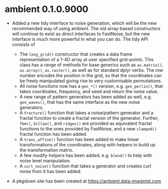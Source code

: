 # ambient 0.1.0.9000

* Added a new tidy interface to noise generation, which will be the new 
  recommended way of using ambient. The old array-based constructors will 
  continue to exist as direct interfaces to FastNoise, but the new interface is
  much more powerful in what you can do. The tidy API consists of
  
  - The `long_grid()` constructor that creates a data frame representation of
    a 1-4D array at user specified grid-points. This class has a range of 
    methods for base generics such as `as.matrix()`, `as.array()`, `as.raster()`,
    as well as for standard dplyr verbs. The row number encodes the position in
    the grid, so that the coordinates can be freely manipulated giving rise to 
    very customisable permutations.
  - All noise functions now has a `gen_*()` version, e.g. `gen_perlin()`, that
    takes coordinates, frequency, and seed and return the noise value.
  - A new range of pattern generators has been added as well, e.g. `gen_waves()`,
    that has the same interface as the new noise generators.
  - A `fracture()` function that takes a noise/pattern generator and a fractal
    function to create a fractal version of the generator. Further, `fbm()`, 
    `billow()`, and `ridges()` are provided as equivalent fractal functions to
    the ones provided by FastNoise, and a new `clamped()` fractal function has
    been added.
  - A `trans_affine()` function has been added to make linear transformations of
    the coordinates, along with helpers to build up the transformation matrix.
  - A few modify-helpers has been added, e.g. `blend()` to help with noise level
    manipulation.
  - A `curl_noise()` function that takes a generator and creates curl noise from
    it has been added.
    
* A pkgdown site has been created at https://ambient.data-imaginist.com
